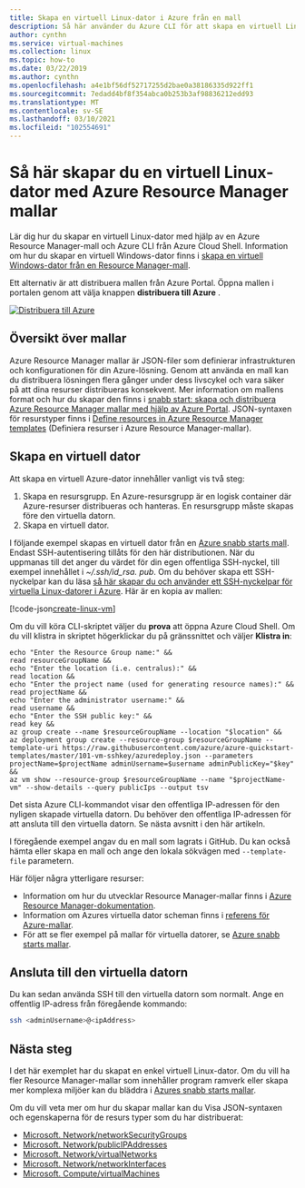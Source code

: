 ```yaml
---
title: Skapa en virtuell Linux-dator i Azure från en mall
description: Så här använder du Azure CLI för att skapa en virtuell Linux-dator från en Resource Manager-mall
author: cynthn
ms.service: virtual-machines
ms.collection: linux
ms.topic: how-to
ms.date: 03/22/2019
ms.author: cynthn
ms.openlocfilehash: a4e1bf56df52717255d2bae0a38186335d922ff1
ms.sourcegitcommit: 7edadd4bf8f354abca0b253b3af98836212edd93
ms.translationtype: MT
ms.contentlocale: sv-SE
ms.lasthandoff: 03/10/2021
ms.locfileid: "102554691"
---
```

# <a name="how-to-create-a-linux-virtual-machine-with-azure-resource-manager-templates"></a>Så här skapar du en virtuell Linux-dator med Azure Resource Manager mallar

Lär dig hur du skapar en virtuell Linux-dator med hjälp av en Azure Resource Manager-mall och Azure CLI från Azure Cloud Shell. Information om hur du skapar en virtuell Windows-dator finns i [skapa en virtuell Windows-dator från en Resource Manager-mall](../windows/ps-template.md).

Ett alternativ är att distribuera mallen från Azure Portal. Öppna mallen i portalen genom att välja knappen **distribuera till Azure** .

[![Distribuera till Azure](../../media/template-deployments/deploy-to-azure.svg)](https://portal.azure.com/#create/Microsoft.Template/uri/https%3A%2F%2Fraw.githubusercontent.com%2FAzure%2Fazure-quickstart-templates%2Fmaster%2F101-vm-sshkey%2Fazuredeploy.json)

## <a name="templates-overview"></a>Översikt över mallar

Azure Resource Manager mallar är JSON-filer som definierar infrastrukturen och konfigurationen för din Azure-lösning. Genom att använda en mall kan du distribuera lösningen flera gånger under dess livscykel och vara säker på att dina resurser distribueras konsekvent. Mer information om mallens format och hur du skapar den finns i [snabb start: skapa och distribuera Azure Resource Manager mallar med hjälp av Azure Portal](../../azure-resource-manager/templates/quickstart-create-templates-use-the-portal.md). JSON-syntaxen för resurstyper finns i [Define resources in Azure Resource Manager templates](/azure/templates/microsoft.compute/allversions) (Definiera resurser i Azure Resource Manager-mallar).

## <a name="create-a-virtual-machine"></a>Skapa en virtuell dator

Att skapa en virtuell Azure-dator innehåller vanligt vis två steg:

1. Skapa en resursgrupp. En Azure-resursgrupp är en logisk container där Azure-resurser distribueras och hanteras. En resursgrupp måste skapas före den virtuella datorn.
1. Skapa en virtuell dator.

I följande exempel skapas en virtuell dator från en [Azure snabb starts mall](https://raw.githubusercontent.com/Azure/azure-quickstart-templates/master/101-vm-sshkey/azuredeploy.json). Endast SSH-autentisering tillåts för den här distributionen. När du uppmanas till det anger du värdet för din egen offentliga SSH-nyckel, till exempel innehållet i *~/.ssh/id_rsa. pub*. Om du behöver skapa ett SSH-nyckelpar kan du läsa [så här skapar du och använder ett SSH-nyckelpar för virtuella Linux-datorer i Azure](mac-create-ssh-keys.md). Här är en kopia av mallen:

[!code-json[create-linux-vm](~/quickstart-templates/101-vm-sshkey/azuredeploy.json)]

Om du vill köra CLI-skriptet väljer du **prova** att öppna Azure Cloud Shell. Om du vill klistra in skriptet högerklickar du på gränssnittet och väljer **Klistra in**:

```azurecli-interactive
echo "Enter the Resource Group name:" &&
read resourceGroupName &&
echo "Enter the location (i.e. centralus):" &&
read location &&
echo "Enter the project name (used for generating resource names):" &&
read projectName &&
echo "Enter the administrator username:" &&
read username &&
echo "Enter the SSH public key:" &&
read key &&
az group create --name $resourceGroupName --location "$location" &&
az deployment group create --resource-group $resourceGroupName --template-uri https://raw.githubusercontent.com/azure/azure-quickstart-templates/master/101-vm-sshkey/azuredeploy.json --parameters projectName=$projectName adminUsername=$username adminPublicKey="$key" &&
az vm show --resource-group $resourceGroupName --name "$projectName-vm" --show-details --query publicIps --output tsv
```

Det sista Azure CLI-kommandot visar den offentliga IP-adressen för den nyligen skapade virtuella datorn. Du behöver den offentliga IP-adressen för att ansluta till den virtuella datorn. Se nästa avsnitt i den här artikeln.

I föregående exempel angav du en mall som lagrats i GitHub. Du kan också hämta eller skapa en mall och ange den lokala sökvägen med `--template-file` parametern.

Här följer några ytterligare resurser:

- Information om hur du utvecklar Resource Manager-mallar finns i [Azure Resource Manager-dokumentation](../../azure-resource-manager/index.yml).
- Information om Azures virtuella dator scheman finns i [referens för Azure-mallar](/azure/templates/microsoft.compute/allversions).
- För att se fler exempel på mallar för virtuella datorer, se [Azure snabb starts mallar](https://azure.microsoft.com/resources/templates/?resourceType=Microsoft.Compute&pageNumber=1&sort=Popular).

## <a name="connect-to-virtual-machine"></a>Ansluta till den virtuella datorn

Du kan sedan använda SSH till den virtuella datorn som normalt. Ange en offentlig IP-adress från föregående kommando:

```bash
ssh <adminUsername>@<ipAddress>
```

## <a name="next-steps"></a>Nästa steg

I det här exemplet har du skapat en enkel virtuell Linux-dator. Om du vill ha fler Resource Manager-mallar som innehåller program ramverk eller skapa mer komplexa miljöer kan du bläddra i [Azures snabb starts mallar](https://azure.microsoft.com/resources/templates/?resourceType=Microsoft.Compute&pageNumber=1&sort=Popular).

Om du vill veta mer om hur du skapar mallar kan du Visa JSON-syntaxen och egenskaperna för de resurs typer som du har distribuerat:

- [Microsoft. Network/networkSecurityGroups](/azure/templates/microsoft.network/networksecuritygroups)
- [Microsoft. Network/publicIPAddresses](/azure/templates/microsoft.network/publicipaddresses)
- [Microsoft. Network/virtualNetworks](/azure/templates/microsoft.network/virtualnetworks)
- [Microsoft. Network/networkInterfaces](/azure/templates/microsoft.network/networkinterfaces)
- [Microsoft. Compute/virtualMachines](/azure/templates/microsoft.compute/virtualmachines)
